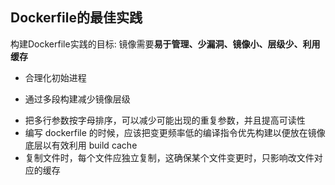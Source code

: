 ## Dockerfile的最佳实践

构建Dockerfile实践的目标: 镜像需要**易于管理、少漏洞、镜像小、层级少、利用缓存**

* 合理化初始进程

* 通过多段构建减少镜像层级

- 把多行参数按字母排序，可以减少可能出现的重复参数，并且提高可读性
- 编写 dockerfile 的时候，应该把变更频率低的编译指令优先构建以便放在镜像底层以有效利用 build cache
- 复制文件时，每个文件应独立复制，这确保某个文件变更时，只影响改文件对应的缓存